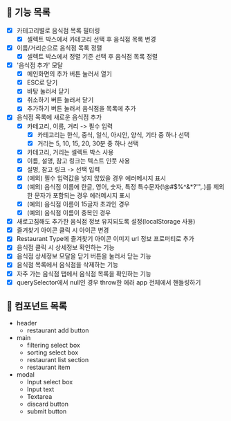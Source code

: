 ## 🐾 기능 목록

- [x] 카테고리별로 음식점 목록 필터링
  - [x] 셀렉트 박스에서 카테고리 선택 후 음식점 목록 변경
- [x] 이름/거리순으로 음식점 목록 정렬
  - [x] 셀렉트 박스에서 정렬 기준 선택 후 음식점 목록 정렬
- [x] '음식점 추가' 모달
  - [x] 메인화면의 추가 버튼 눌러서 열기
  - [x] ESC로 닫기
  - [x] 바탕 눌러서 닫기
  - [x] 취소하기 버튼 눌러서 닫기
  - [x] 추가하기 버튼 눌러서 음식점을 목록에 추가
- [x] 음식점 목록에 새로운 음식점 추가
  - [x] 카테고리, 이름, 거리 -> 필수 입력
    - [x] 카테고리는 한식, 중식, 일식, 아시안, 양식, 기타 중 하나 선택
    - [x] 거리는 5, 10, 15, 20, 30분 중 하나 선택
  - [x] 카테고리, 거리는 셀렉트 박스 사용
  - [x] 이름, 설명, 참고 링크는 텍스트 인풋 사용
  - [x] 설명, 참고 링크 -> 선택 입력
  - [x] (예외) 필수 입력값을 넣지 않았을 경우 에러메시지 표시
  - [x] (예외) 음식점 이름에 한글, 영어, 숫자, 특정 특수문자(!@#$%^&\*?'",.)를 제외한 문자가 포함되는 경우 에러메시지 표시
  - [x] (예외) 음식점 이름이 15글자 초과인 경우
  - [x] (예외) 음식점 이름이 중복인 경우
- [x] 새로고침해도 추가한 음식점 정보 유지되도록 설정(localStorage 사용)
- [x] 즐겨찾기 아이콘 클릭 시 아이콘 변경
- [x] Restaurant Type에 즐겨찾기 아이콘 이미지 url 정보 프로퍼티로 추가
- [x] 음식점 클릭 시 상세정보 확인하는 기능
- [x] 음식점 상세정보 모달을 닫기 버튼을 눌러서 닫는 기능
- [x] 음식점 목록에서 음식점을 삭제하는 기능
- [x] 자주 가는 음식점 탭에서 음식점 목록을 확인하는 기능
- [x] querySelector에서 null인 경우 throw한 에러 app 전체에서 핸들링하기

## 🐾 컴포넌트 목록

- header
  - restaurant add button
- main
  - filtering select box
  - sorting select box
  - restaurant list section
  - restaurant item
- modal
  - Input select box
  - Input text
  - Textarea
  - discard button
  - submit button
